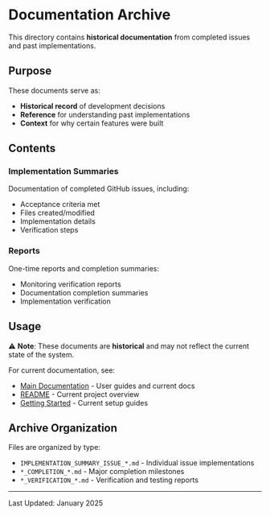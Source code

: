 # Documentation Archive

This directory contains **historical documentation** from completed issues and past implementations.

## Purpose

These documents serve as:
- **Historical record** of development decisions
- **Reference** for understanding past implementations
- **Context** for why certain features were built

## Contents

### Implementation Summaries

Documentation of completed GitHub issues, including:
- Acceptance criteria met
- Files created/modified
- Implementation details
- Verification steps

### Reports

One-time reports and completion summaries:
- Monitoring verification reports
- Documentation completion summaries
- Implementation verification

## Usage

⚠️ **Note**: These documents are **historical** and may not reflect the current state of the system.

For current documentation, see:
- [Main Documentation](../) - User guides and current docs
- [README](../../README.md) - Current project overview
- [Getting Started](../getting-started/) - Current setup guides

## Archive Organization

Files are organized by type:
- `IMPLEMENTATION_SUMMARY_ISSUE_*.md` - Individual issue implementations
- `*_COMPLETION_*.md` - Major completion milestones
- `*_VERIFICATION_*.md` - Verification and testing reports

---

Last Updated: January 2025
